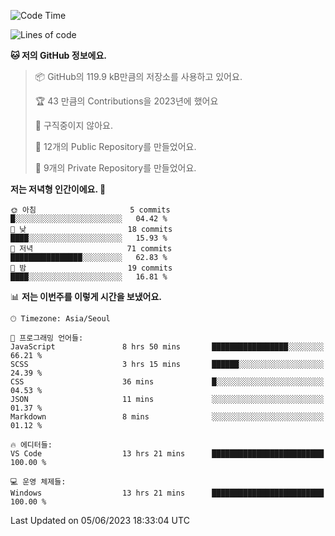   <!--START_SECTION:waka-->
![Code Time](http://img.shields.io/badge/Code%20Time-69%20hrs%206%20mins-blue)

![Lines of code](https://img.shields.io/badge/%EC%A0%80%EB%8A%94%20%EC%97%AC%ED%83%9C%EA%B9%8C%EC%A7%80%20-3.5%20million%20%EC%A4%84%EC%9D%98%20%EC%BD%94%EB%93%9C%EB%A5%BC%20%EC%9E%91%EC%84%B1%ED%96%88%EC%96%B4%EC%9A%94.-blue)

**🐱 저의 GitHub 정보에요.** 

> 📦 GitHub의 119.9 kB만큼의 저장소를 사용하고 있어요. 
 > 
> 🏆 43 만큼의 Contributions을 2023년에 했어요
 > 
> 🚫 구직중이지 않아요.
 > 
> 📜 12개의 Public Repository를 만들었어요. 
 > 
> 🔑 9개의 Private Repository를 만들었어요. 
 > 
**저는 저녁형 인간이에요. 🦉** 

```text
🌞 아침                     5 commits           █░░░░░░░░░░░░░░░░░░░░░░░░   04.42 % 
🌆 낮　                     18 commits          ████░░░░░░░░░░░░░░░░░░░░░   15.93 % 
🌃 저녁                     71 commits          ████████████████░░░░░░░░░   62.83 % 
🌙 밤　                     19 commits          ████░░░░░░░░░░░░░░░░░░░░░   16.81 % 
```


📊 **저는 이번주를 이렇게 시간을 보냈어요.** 

```text
🕑︎ Timezone: Asia/Seoul

💬 프로그래밍 언어들: 
JavaScript               8 hrs 50 mins       █████████████████░░░░░░░░   66.21 % 
SCSS                     3 hrs 15 mins       ██████░░░░░░░░░░░░░░░░░░░   24.39 % 
CSS                      36 mins             █░░░░░░░░░░░░░░░░░░░░░░░░   04.53 % 
JSON                     11 mins             ░░░░░░░░░░░░░░░░░░░░░░░░░   01.37 % 
Markdown                 8 mins              ░░░░░░░░░░░░░░░░░░░░░░░░░   01.12 % 

🔥 에디터들: 
VS Code                  13 hrs 21 mins      █████████████████████████   100.00 % 

💻 운영 체제들: 
Windows                  13 hrs 21 mins      █████████████████████████   100.00 % 
```


 Last Updated on 05/06/2023 18:33:04 UTC
<!--END_SECTION:waka-->
